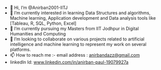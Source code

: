 - 👋 Hi, I’m @Anirban2001-IITJ
- 👀 I’m  currently interested in learning Data Structures and algorithms, Machine learning, Application development and Data analysis tools like [Tableau, R, SQL, Python, Excel]
- 🌱 I’m currently pursuing my Masters from IIT Jodhpur in Digital Humanities and Computing
- 💞️ I’m looking to collaborate on various projects related to artificial intelligence and machine learning to represent my work on several platforms.
- 📫 How to reach me :- email address : anirbandazz@gmail.com
- linkedIn Id: www.linkedin.com/in/anirban-paul-19079927a


<!---
Anirban2001-IITJ/Anirban2001-IITJ is a ✨ special ✨ repository because its `README.md` (this file) appears on your GitHub profile.
You can click the Preview link to take a look at your changes.
--->

